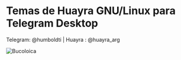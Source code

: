 # Temas de Huayra GNU/Linux para Telegram Desktop
Telegram: @humboldti | Huayra : @huayra_arg

![Bucoloica](http://subefotos.com/ver/?ee547ea3064863dc0b479f0ae9ebef2fo.png)
